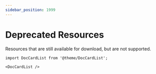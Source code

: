 ```yaml
---
sidebar_position: 1999
---
```


# Deprecated Resources

Resources that are still available for download, but are not supported.

```mdx-code-block
import DocCardList from '@theme/DocCardList';

<DocCardList />
```
